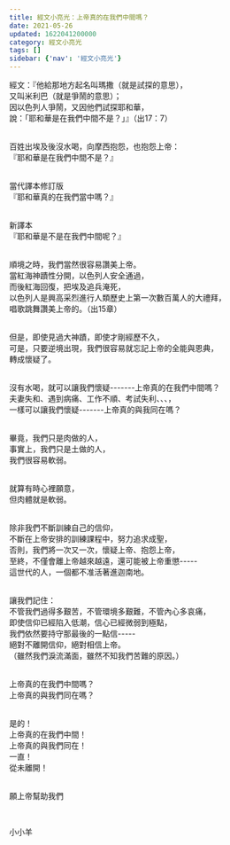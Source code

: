 ```yaml
---
title: 經文小亮光：上帝真的在我們中間嗎？
date: 2021-05-26
updated: 1622041200000
category: 經文小亮光
tags: []
sidebar: {'nav': '經文小亮光'}
---
```


<p>經文：『他給那地方起名叫瑪撒（就是試探的意思），<br/>
又叫米利巴（就是爭鬧的意思）；<br/>
因以色列人爭鬧，又因他們試探耶和華，<br/>
說：「耶和華是在我們中間不是？」』（出17：7）</p>
<p><br/>
百姓出埃及後沒水喝，向摩西抱怨，也抱怨上帝：<br/>
『耶和華是在我們中間不是？』</p>
<p><br/>
當代譯本修訂版<br/>
『耶和華真的在我們當中嗎？』</p>
<p><br/>
新譯本<br/>
『耶和華是不是在我們中間呢？』</p>
<p><br/>
順境之時，我們當然很容易讚美上帝。<br/>
當紅海神蹟性分開，以色列人安全通過，<br/>
而後紅海回復，把埃及追兵淹死，<br/>
以色列人是興高采烈進行人類歷史上第一次數百萬人的大禮拜，<br/>
唱歌跳舞讚美上帝的。（出15章）</p>
<p><br/>
但是，即使見過大神蹟，即使才剛經歷不久，<br/>
可是，只要逆境出現，我們很容易就忘記上帝的全能與恩典，<br/>
轉成懷疑了。</p>
<p><br/>
沒有水喝，就可以讓我們懷疑-------上帝真的在我們中間嗎？<br/>
夫妻失和、遇到病痛、工作不順、考試失利、、、，<br/>
一樣可以讓我們懷疑-------上帝真的與我同在嗎？</p>
<p><br/>
畢竟，我們只是肉做的人，<br/>
事實上，我們只是土做的人，<br/>
我們很容易軟弱。</p>
<p><br/>
就算有時心裡願意，<br/>
但肉體就是軟弱。</p>
<p><br/>
除非我們不斷訓練自己的信仰，<br/>
不斷在上帝安排的訓練課程中，努力追求成聖，<br/>
否則，我們將一次又一次，懷疑上帝、抱怨上帝，<br/>
至終，不僅會離上帝越來越遠，還可能被上帝重懲-----<br/>
這世代的人，一個都不准活著進迦南地。</p>
<p><br/>
讓我們記住：<br/>
不管我們過得多艱苦，不管環境多艱難，不管內心多哀痛，<br/>
即使信仰已經陷入低潮，信心已經微弱到極點，<br/>
我們依然要持守那最後的一點信-----<br/>
絕對不離開信仰，絕對相信上帝。<br/>
（雖然我們淚流滿面，雖然不知我們苦難的原因。）</p>
<p><br/>
上帝真的在我們中間嗎？<br/>
上帝真的與我們同在嗎？</p>
<p><br/>
是的！<br/>
上帝真的在我們中間！<br/>
上帝真的與我們同在！<br/>
一直！<br/>
從未離開！</p>
<p><br/>
願上帝幫助我們</p>
<p> </p>
<p>小小羊</p>
